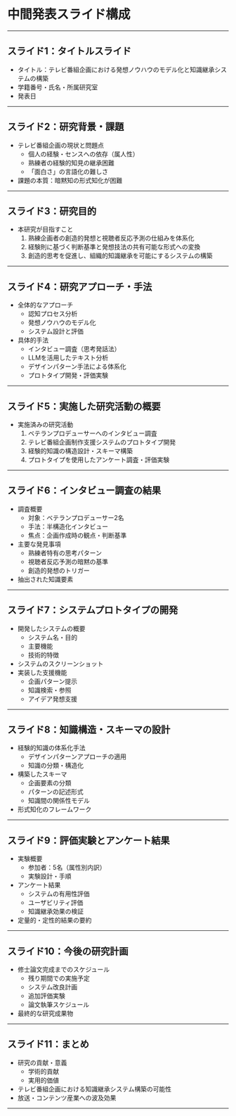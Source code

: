 # 中間発表スライド構成

---

## スライド1：タイトルスライド

- タイトル：テレビ番組企画における発想ノウハウのモデル化と知識継承システムの構築
- 学籍番号・氏名・所属研究室
- 発表日

---

## スライド2：研究背景・課題

- テレビ番組企画の現状と問題点
  - 個人の経験・センスへの依存（属人性）
  - 熟練者の経験的知見の継承困難
  - 「面白さ」の言語化の難しさ
- 課題の本質：暗黙知の形式知化が困難

---

## スライド3：研究目的

- 本研究が目指すこと
  1. 熟練企画者の創造的発想と視聴者反応予測の仕組みを体系化
  2. 経験則に基づく判断基準と発想技法の共有可能な形式への変換
  3. 創造的思考を促進し、組織的知識継承を可能にするシステムの構築

---

## スライド4：研究アプローチ・手法

- 全体的なアプローチ
  - 認知プロセス分析
  - 発想ノウハウのモデル化
  - システム設計と評価
- 具体的手法
  - インタビュー調査（思考発話法）
  - LLMを活用したテキスト分析
  - デザインパターン手法による体系化
  - プロトタイプ開発・評価実験

---

## スライド5：実施した研究活動の概要

- 実施済みの研究活動
  1. ベテランプロデューサーへのインタビュー調査
  2. テレビ番組企画制作支援システムのプロトタイプ開発
  3. 経験的知識の構造設計・スキーマ構築
  4. プロトタイプを使用したアンケート調査・評価実験

---

## スライド6：インタビュー調査の結果

- 調査概要
  - 対象：ベテランプロデューサー2名
  - 手法：半構造化インタビュー
  - 焦点：企画作成時の観点・判断基準
- 主要な発見事項
  - 熟練者特有の思考パターン
  - 視聴者反応予測の暗黙の基準
  - 創造的発想のトリガー
- 抽出された知識要素

---

## スライド7：システムプロトタイプの開発

- 開発したシステムの概要
  - システム名・目的
  - 主要機能
  - 技術的特徴
- システムのスクリーンショット
- 実装した支援機能
  - 企画パターン提示
  - 知識検索・参照
  - アイデア発想支援

---

## スライド8：知識構造・スキーマの設計

- 経験的知識の体系化手法
  - デザインパターンアプローチの適用
  - 知識の分類・構造化
- 構築したスキーマ
  - 企画要素の分類
  - パターンの記述形式
  - 知識間の関係性モデル
- 形式知化のフレームワーク

---

## スライド9：評価実験とアンケート結果

- 実験概要
  - 参加者：5名（属性別内訳）
  - 実験設計・手順
- アンケート結果
  - システムの有用性評価
  - ユーザビリティ評価
  - 知識継承効果の検証
- 定量的・定性的結果の要約

---

## スライド10：今後の研究計画

- 修士論文完成までのスケジュール
  - 残り期間での実施予定
  - システム改良計画
  - 追加評価実験
  - 論文執筆スケジュール
- 最終的な研究成果物

---

## スライド11：まとめ

- 研究の貢献・意義
  - 学術的貢献
  - 実用的価値
- テレビ番組企画における知識継承システム構築の可能性
- 放送・コンテンツ産業への波及効果

---
